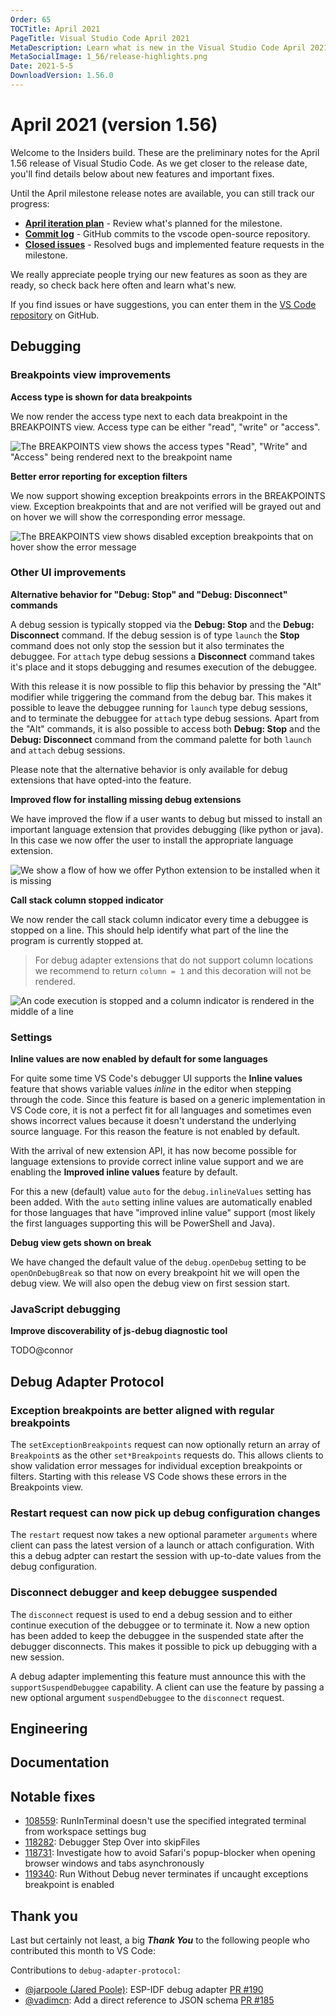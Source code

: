 ```yaml
---
Order: 65
TOCTitle: April 2021
PageTitle: Visual Studio Code April 2021
MetaDescription: Learn what is new in the Visual Studio Code April 2021 Release (1.56)
MetaSocialImage: 1_56/release-highlights.png
Date: 2021-5-5
DownloadVersion: 1.56.0
---
```

# April 2021 (version 1.56)

<!-- DOWNLOAD_LINKS_PLACEHOLDER -->

Welcome to the Insiders build. These are the preliminary notes for the April 1.56 release of Visual Studio Code. As we get closer to the release date, you'll find details below about new features and important fixes.

Until the April milestone release notes are available, you can still track our progress:

* **[April iteration plan](https://github.com/microsoft/vscode/issues/120585)** - Review what's planned for the milestone.
* **[Commit log](https://github.com/Microsoft/vscode/commits/main)** - GitHub commits to the vscode open-source repository.
* **[Closed issues](https://github.com/Microsoft/vscode/issues?q=is%3Aissue+milestone%3A%22April+2021%22+is%3Aclosed)** - Resolved bugs and implemented feature requests in the milestone.

We really appreciate people trying our new features as soon as they are ready, so check back here often and learn what's new.

If you find issues or have suggestions, you can enter them in the [VS Code repository](https://github.com/Microsoft/vscode/issues) on GitHub.

## Debugging

### Breakpoints view improvements

**Access type is shown for data breakpoints**

We now render the access type next to each data breakpoint in the BREAKPOINTS view. Access type can be either "read", "write" or "access".

![The BREAKPOINTS view shows the access types "Read", "Write" and "Access" being rendered next to the breakpoint name](images/1_56/data-breakpoints.png)


**Better error reporting for exception filters**

We now support showing exception breakpoints errors in the BREAKPOINTS view. Exception breakpoints that and are not verified will be grayed out and on hover we will show the corresponding error message.


![The BREAKPOINTS view shows disabled exception breakpoints that on hover show the error message](images/1_56/exception-breakpoints.png)


### Other UI improvements

**Alternative behavior for "Debug: Stop" and "Debug: Disconnect" commands**

A debug session is typically stopped via the **Debug: Stop** and the **Debug: Disconnect** command. If the debug session is of type `launch` the **Stop** command does not only stop the session but it also terminates the debuggee. For `attach` type debug sessions a **Disconnect** command takes it's place and it stops debugging and resumes execution of the debuggee.

With this release it is now possible to flip this behavior by pressing the "Alt" modifier while triggering the command from the debug bar. This makes it possible to leave the debuggee running for `launch` type debug sessions, and to terminate the debuggee for `attach` type debug sessions. Apart from the "Alt" commands, it is also possible to access both **Debug: Stop** and the **Debug: Disconnect** command from the command palette for both `launch` and `attach` debug sessions.

Please note that the alternative behavior is only available for debug extensions that have opted-into the feature.

**Improved flow for installing missing debug extensions**

We have improved the flow if a user wants to debug but missed to install an important language extension that provides debugging (like python or java). In this case we now offer the user to install the appropriate language extension.


![We show a flow of how we offer Python extension to be installed when it is missing](images/1_56/python-flow.gif)

**Call stack column stopped indicator**

We now render the call stack column indicator every time a debuggee is stopped on a line. This should help identify what part of the line the program is currently stopped at.
> For debug adapter extensions that do not support column locations we recommend to return `column = 1` and this decoration will not be rendered.

![An code execution is stopped and a column indicator is rendered in the middle of a line](images/1_56/debug-column.png)

### Settings

**Inline values are now enabled by default for some languages**

For quite some time VS Code's debugger UI supports the **Inline values** feature that shows variable values _inline_ in the editor when stepping through the code. Since this feature is based on a generic implementation in VS Code core, it is not a perfect fit for all languages and sometimes even shows incorrect values because it doesn't understand the underlying source language. For this reason the feature is not enabled by default.

With the arrival of new extension API, it has now become possible for language extensions to provide correct inline value support and we are enabling the **Improved inline values** feature by default.

For this a new (default) value `auto` for the `debug.inlineValues` setting has been added. With the `auto` setting inline values are automatically enabled for those languages that have "improved inline value" support (most likely the first languages supporting this will be PowerShell and Java).

**Debug view gets shown on break**

We have changed the default value of the `debug.openDebug` setting to be `openOnDebugBreak` so that now on every breakpoint hit we will open the debug view. We will also open the debug view on first session start.


### JavaScript debugging

**Improve discoverability of js-debug diagnostic tool**

TODO@connor

## Debug Adapter Protocol

### Exception breakpoints are better aligned with regular breakpoints

The `setExceptionBreakpoints` request can now optionally return an array of `Breakpoint`s as the other `set*Breakpoints` requests do. This allows clients to show validation error messages for individual exception breakpoints or filters. Starting with this release VS Code shows these errors in the Breakpoints view.

### Restart request can now pick up debug configuration changes

The `restart` request now takes a new optional parameter `arguments` where client can pass the latest version of a launch or attach configuration. With this a debug adpter can restart the session with up-to-date values from the debug configuration.

### Disconnect debugger and keep debuggee suspended

The `disconnect` request is used to end a debug session and to either continue execution of the debuggee or to terminate it. Now a new option has been added to keep the debuggee in the suspended state after the debugger disconnects. This makes it possible to pick up debugging with a new session.

A debug adapter implementing this feature must announce this with the `supportSuspendDebuggee` capability. A client can use the feature by passing a new optional argument `suspendDebuggee` to the `disconnect` request.

## Engineering

## Documentation

## Notable fixes

- [108559](https://github.com/microsoft/vscode/issues/108559): RunInTerminal doesn't use the specified integrated terminal from workspace settings bug
- [118282](https://github.com/microsoft/vscode/issues/118282): Debugger Step Over into skipFiles
- [118731](https://github.com/microsoft/vscode/issues/118731): Investigate how to avoid Safari's popup-blocker when opening browser windows and tabs asynchronously
- [119340](https://github.com/microsoft/vscode/issues/119340): Run Without Debug never terminates if uncaught exceptions breakpoint is enabled

## Thank you

Last but certainly not least, a big _**Thank You**_ to the following people who contributed this month to VS Code:

Contributions to `debug-adapter-protocol`:

* [@jarpoole (Jared Poole)](https://github.com/jarpoole): ESP-IDF debug adapter [PR #190](https://github.com/microsoft/debug-adapter-protocol/pull/190)
* [@vadimcn](https://github.com/vadimcn): Add a direct reference to JSON schema [PR #185](https://github.com/microsoft/debug-adapter-protocol/pull/185)


<!-- In-product release notes styles.  Do not modify without also modifying regex in gulpfile.common.js -->
<a id="scroll-to-top" role="button" title="Scroll to top" aria-label="scroll to top" href="#"><span class="icon"></span></a>
<link rel="stylesheet" type="text/css" href="css/inproduct_releasenotes.css"/>